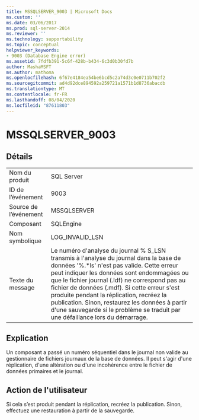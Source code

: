 ```yaml
---
title: MSSQLSERVER_9003 | Microsoft Docs
ms.custom: ''
ms.date: 03/06/2017
ms.prod: sql-server-2014
ms.reviewer: ''
ms.technology: supportability
ms.topic: conceptual
helpviewer_keywords:
- 9003 (Database Engine error)
ms.assetid: 7fdfb391-5c6f-428b-b434-6c3d0b30fd7b
author: MashaMSFT
ms.author: mathoma
ms.openlocfilehash: 6f67e4184ea54be6bcd5c2a74d3c0e0711b702f2
ms.sourcegitcommit: ad4d92dce894592a259721a1571b1d8736abacdb
ms.translationtype: MT
ms.contentlocale: fr-FR
ms.lasthandoff: 08/04/2020
ms.locfileid: "87611803"
---
```

# <a name="mssqlserver_9003"></a>MSSQLSERVER_9003
    
## <a name="details"></a>Détails  
  
|||  
|-|-|  
|Nom du produit|SQL Server|  
|ID de l’événement|9003|  
|Source de l’événement|MSSQLSERVER|  
|Composant|SQLEngine|  
|Nom symbolique|LOG_INVALID_LSN|  
|Texte du message|Le numéro d'analyse du journal % S_LSN transmis à l'analyse du journal dans la base de données '%.*ls' n'est pas valide. Cette erreur peut indiquer les données sont endommagées ou que le fichier journal (.ldf) ne correspond pas au fichier de données (.mdf). Si cette erreur s'est produite pendant la réplication, recréez la publication. Sinon, restaurez les données à partir d'une sauvegarde si le problème se traduit par une défaillance lors du démarrage.|  
  
## <a name="explanation"></a>Explication  
 Un composant a passé un numéro séquentiel dans le journal non valide au gestionnaire de fichiers journaux de la base de données. Il peut s'agir d'une réplication, d'une altération ou d'une incohérence entre le fichier de données primaires et le journal.  
  
## <a name="user-action"></a>Action de l'utilisateur  
 Si cela s’est produit pendant la réplication, recréez la publication. Sinon, effectuez une restauration à partir de la sauvegarde.  
  
  
